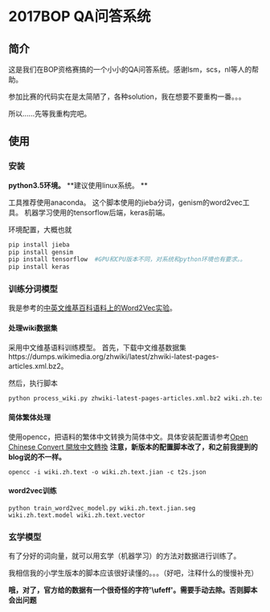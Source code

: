 # 2017BOP QA问答系统

## 简介

这是我们在BOP资格赛搞的一个小小的QA问答系统。感谢lsm，scs，nl等人的帮助。

参加比赛的代码实在是太简陋了，各种solution，我在想要不要重构一番。。。

所以……先等我重构完吧。


## 使用
### 安装

**python3.5环境。**
**建议使用linux系统。 **

工具推荐使用anaconda。
这个脚本使用的jieba分词，genism的word2vec工具。
机器学习使用的tensorflow后端，keras前端。

环境配置，大概也就
```bash
pip install jieba
pip install gensim
pip install tensorflow  #GPU和CPU版本不同，对系统和python环境也有要求。。
pip install keras
```

### 训练分词模型
我是参考的[中英文维基百科语料上的Word2Vec实验](http://www.52nlp.cn/%E4%B8%AD%E8%8B%B1%E6%96%87%E7%BB%B4%E5%9F%BA%E7%99%BE%E7%A7%91%E8%AF%AD%E6%96%99%E4%B8%8A%E7%9A%84word2vec%E5%AE%9E%E9%AA%8C)。

#### 处理wiki数据集

采用中文维基语料训练模型。
首先，下载中文维基数据集https://dumps.wikimedia.org/zhwiki/latest/zhwiki-latest-pages-articles.xml.bz2。

然后，执行脚本
```bash
python process_wiki.py zhwiki-latest-pages-articles.xml.bz2 wiki.zh.text
```
#### 简体繁体处理
使用opencc，把语料的繁体中文转换为简体中文。具体安装配置请参考[Open Chinese Convert 開放中文轉換](https://github.com/BYVoid/OpenCC#installation-安裝)
**注意，新版本的配置脚本改了，和之前我提到的blog说的不一样。**
```
opencc -i wiki.zh.text -o wiki.zh.text.jian -c t2s.json
```
#### word2vec训练
```
python train_word2vec_model.py wiki.zh.text.jian.seg wiki.zh.text.model wiki.zh.text.vector
```

### 玄学模型
有了分好的词向量，就可以用玄学（机器学习）的方法对数据进行训练了。

我相信我的小学生版本的脚本应该很好读懂的。。。（好吧，注释什么的慢慢补充）

**哦，对了，官方给的数据有一个很奇怪的字符'\ufeff'。需要手动去除。否则脚本会出问题**